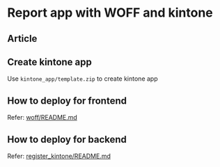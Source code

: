 # Report app with WOFF and kintone

## Article

## Create kintone app
Use `kintone_app/template.zip` to create kintone app

## How to deploy for frontend
Refer: [woff/README.md](woff)

## How to deploy for backend
Refer: [register_kintone/README.md](register_kintone)
